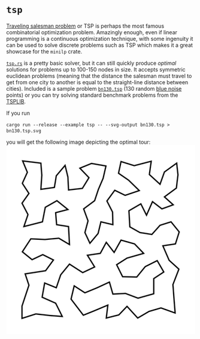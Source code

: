 # `tsp`

[Traveling salesman problem](https://en.wikipedia.org/wiki/Travelling_salesman_problem) or TSP
is perhaps the most famous combinatorial optimization problem. Amazingly enough, even if linear
programming is a continuous optimization technique, with some ingenuity it can be used to solve
discrete problems such as TSP which makes it a great showcase for the `minilp` crate.

[`tsp.rs`](./tsp.rs) is a pretty basic solver, but it can still quickly produce *optimal* solutions
for problems up to 100-150 nodes in size. It accepts symmetric euclidean problems (meaning that the
distance the salesman must travel to get from one city to another is equal to the straight-line
distance between cities). Included is a sample problem [`bn130.tsp`](./bn130.tsp) (130 random
[blue noise](https://crates.io/crates/poisson) points) or you can try solving standard benchmark
problems from the [TSPLIB](http://comopt.ifi.uni-heidelberg.de/software/TSPLIB95/).

If you run
```
cargo run --release --example tsp -- --svg-output bn130.tsp > bn130.tsp.svg
```
you will get the following image depicting the optimal tour:
![optimal tour](./bn130.tsp.svg)